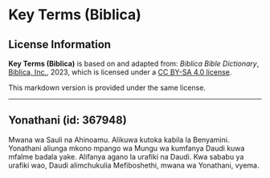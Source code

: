 # Key Terms (Biblica)

## License Information

**Key Terms (Biblica)** is based on and adapted from: _Biblica Bible Dictionary_, [Biblica, Inc.](https://www.biblica.com/), 2023, which is licensed under a [CC BY-SA 4.0 license](https://creativecommons.org/licenses/by-sa/4.0/legalcode.en).

This markdown version is provided under the same license.



--------------------------------

## Yonathani (id: 367948)

Mwana wa Sauli na Ahinoamu. Alikuwa kutoka kabila la Benyamini. Yonathani aliunga mkono mpango wa Mungu wa kumfanya Daudi kuwa mfalme badala yake. Alifanya agano la urafiki na Daudi. Kwa sababu ya urafiki wao, Daudi alimchukulia Mefiboshethi, mwana wa Yonathani, vyema.


